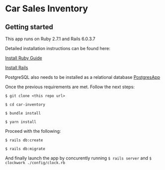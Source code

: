 # Car Sales Inventory

## Getting started

This app runs on Ruby 2.7.1 and Rails 6.0.3.7  

Detailed installation instructions can be found here:  

[Install Ruby Guide](https://www.ruby-lang.org/en/documentation/installation/)


[Install Rails](https://guides.rubyonrails.org/getting_started.html)


PostgreSQL also needs to be installed as a relational database [PostgresApp](https://postgresapp.com/)


Once the previous requirements are met. Follow the next steps:

`$ git clone <this repo url>`

`$ cd car-inventory`

`$ bundle install`

`$ yarn install`


Proceed with the following:

`$ rails db:create`

`$ rails db:migrate`


And finally launch the app by concurently running `$ rails server` and  `$ clockwork ./config/clock.rb`
